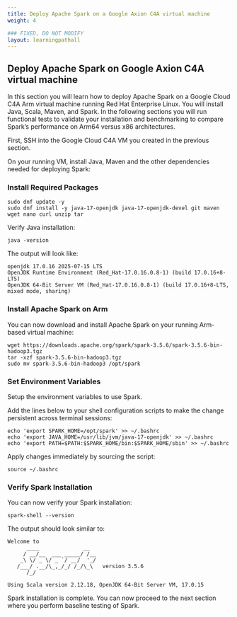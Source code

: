 ```yaml
---
title: Deploy Apache Spark on a Google Axion C4A virtual machine
weight: 4

### FIXED, DO NOT MODIFY
layout: learningpathall
---
```



## Deploy Apache Spark on Google Axion C4A virtual machine

In this section you will learn how to deploy Apache Spark on a Google Cloud C4A Arm virtual machine running Red Hat Enterprise Linux. You will install Java, Scala, Maven, and Spark. In the following sections you will run functional tests to validate your installation and benchmarking to compare Spark’s performance on Arm64 versus x86 architectures. 

First, SSH into the Google Cloud C4A VM you created in the previous section. 

On your running VM, install Java, Maven and the other dependencies needed for deploying Spark:


### Install Required Packages 

```console
sudo dnf update -y
sudo dnf install -y java-17-openjdk java-17-openjdk-devel git maven wget nano curl unzip tar
```
Verify Java installation: 
```console
java -version
```
The output will look like:

```output
openjdk 17.0.16 2025-07-15 LTS
OpenJDK Runtime Environment (Red_Hat-17.0.16.0.8-1) (build 17.0.16+8-LTS)
OpenJDK 64-Bit Server VM (Red_Hat-17.0.16.0.8-1) (build 17.0.16+8-LTS, mixed mode, sharing)
```

### Install Apache Spark on Arm

You can now download and install Apache Spark on your running Arm-based virtual machine:

```console
wget https://downloads.apache.org/spark/spark-3.5.6/spark-3.5.6-bin-hadoop3.tgz
tar -xzf spark-3.5.6-bin-hadoop3.tgz
sudo mv spark-3.5.6-bin-hadoop3 /opt/spark
```
### Set Environment Variables
Setup the environment variables to use Spark.
 
Add the lines below to your shell configuration scripts to make the change persistent across terminal sessions:

```console
echo 'export SPARK_HOME=/opt/spark' >> ~/.bashrc
echo 'export JAVA_HOME=/usr/lib/jvm/java-17-openjdk' >> ~/.bashrc
echo 'export PATH=$PATH:$SPARK_HOME/bin:$SPARK_HOME/sbin' >> ~/.bashrc

```
Apply changes immediately by sourcing the script:

```console
source ~/.bashrc 
```

### Verify Spark Installation 

You can now verify your Spark installation:

```console
spark-shell --version 
```
The output should look similar to: 

```output
Welcome to
      ____              __
     / __/__  ___ _____/ /__
    _\ \/ _ \/ _ `/ __/  '_/
   /___/ .__/\_,_/_/ /_/\_\   version 3.5.6
      /_/

Using Scala version 2.12.18, OpenJDK 64-Bit Server VM, 17.0.15
```
Spark installation is complete. You can now proceed to the next section where you perform baseline testing of Spark.
